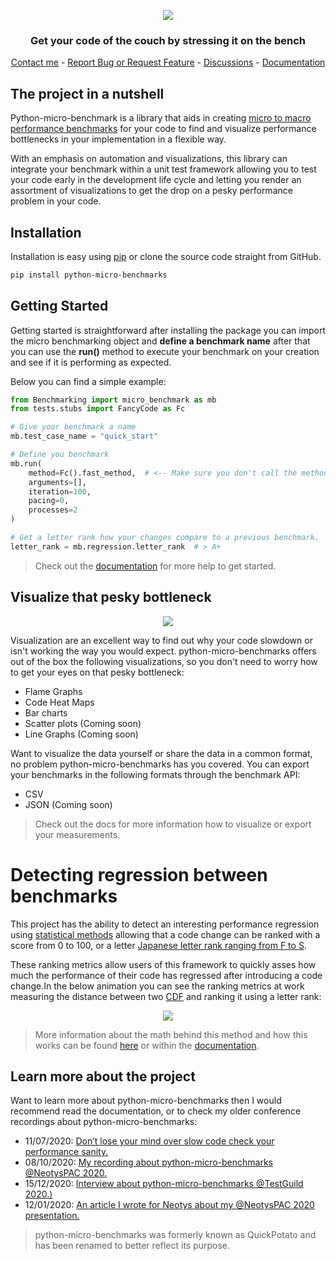 <!-- LOGO -->
<p align="center">
  <img src="https://github.com/JoeyHendricks/python-micro-benchmarks/blob/master/media/images/banner-wide-with-text.jpeg?raw=true"/>
</p>
<!-- TAG LINE -->
<h3 align="center">Get your code of the couch by stressing it on the bench</h3>
<p align="center">
    <a href="https://www.linkedin.com/in/joey-hendricks/">Contact me</a> -
    <a href="https://github.com/JoeyHendricks/python-micro-benchmarks/issues">Report Bug or Request Feature</a> -
    <a href="https://github.com/JoeyHendricks/python-micro-benchmarks/discussions">Discussions</a> -
    <a href="https://github.com/JoeyHendricks/python-micro-benchmarks/wiki">Documentation</a>
</p>

<!-- CONTENT -->
## The project in a nutshell

Python-micro-benchmark is a library that aids in creating [micro to macro performance benchmarks](https://link.springer.com/referenceworkentry/10.1007%2F978-3-319-77525-8_111#:~:text=Definitions,operations%2C%20bandwidth%2C%20or%20latency.) for 
your code to find and visualize performance bottlenecks in your implementation in a flexible way.

With an emphasis on automation and visualizations, this library can integrate your benchmark 
within a unit test framework allowing you to test your code early in the development life cycle 
and letting you render an assortment of visualizations to get the drop on a pesky performance 
problem in your code.

## Installation

Installation is easy using [pip](https://pip.pypa.io/en/stable/) or clone the source code straight from GitHub.
```bash
pip install python-micro-benchmarks
```

## Getting Started

Getting started is straightforward after installing the package you can import the micro benchmarking object and **define a 
benchmark name** after that you can use the **run()** method to execute your benchmark on your creation and see 
if it is performing as expected.

Below you can find a simple example:

```Python
from Benchmarking import micro_benchmark as mb
from tests.stubs import FancyCode as Fc

# Give your benchmark a name
mb.test_case_name = "quick_start"

# Define you benchmark
mb.run(
    method=Fc().fast_method,  # <-- Make sure you don't call the method
    arguments=[],
    iteration=100,
    pacing=0,
    processes=2
)

# Get a letter rank how your changes compare to a previous benchmark.
letter_rank = mb.regression.letter_rank  # > A+
```

> Check out the [documentation](https://github.com/JoeyHendricks/python-micro-benchmarks/wiki) for more help to get started.

## Visualize that pesky bottleneck

<!-- Visualization Animation -->
<p align="center">
  <img src="https://github.com/JoeyHendricks/python-micro-benchmarks/blob/master/media/gifs/code_visualzation_animation.gif?raw=true"/>
</p>

Visualization are an excellent way to find out why your code slowdown or isn't working the way you would expect.
python-micro-benchmarks offers out of the box the following visualizations, so you don't need to worry how to get your eyes on that 
pesky bottleneck:

- Flame Graphs
- Code Heat Maps
- Bar charts
- Scatter plots (Coming soon)
- Line Graphs (Coming soon)

Want to visualize the data yourself or share the data in a common format, no problem python-micro-benchmarks has you covered. 
You can export your benchmarks in the following formats through the benchmark API:

- CSV
- JSON (Coming soon)

> Check out the docs for more information how to visualize or export your measurements.

# Detecting regression between benchmarks

This project has the ability to detect an interesting performance regression using 
[statistical methods](https://en.wikipedia.org/wiki/Statistical_distance) allowing 
that a code change can be ranked with a score from 0 to 100, or a letter 
[Japanese letter rank ranging from F to S](https://en.wikipedia.org/wiki/Academic_grading_in_Japan).

These ranking metrics allow users of this framework to quickly asses how much the performance of their code has
regressed after introducing a code change.In the below animation you can see the ranking metrics at work measuring 
the distance between two [CDF](https://en.wikipedia.org/wiki/Cumulative_distribution_function) and ranking it 
using a letter rank:

<!-- Letter rank Animation -->
<p align="center">
  <img src="https://github.com/JoeyHendricks/python-micro-benchmarks/blob/master/media/gifs/letter_ranking_simulation.gif?raw=true"/>
</p>

> More information about the math behind this method and how this works can be found 
> [here](https://github.com/JoeyHendricks/automated-performance-test-result-analysis)
> or within the [documentation](https://github.com/JoeyHendricks/python-micro-benchmarks/wiki).

## Learn more about the project

Want to learn more about python-micro-benchmarks then I would recommend read the documentation, 
or to check my older conference recordings about python-micro-benchmarks:

- 11/07/2020: [Don’t lose your mind over slow code check your performance sanity.](https://www.linkedin.com/pulse/dont-lose-your-mind-over-slow-code-check-performance-sanity-joey/) 
- 08/10/2020: [My recording about python-micro-benchmarks @NeotysPAC 2020.](https://www.youtube.com/watch?v=AWlhalEywEw) 
- 15/12/2020: [Interview about python-micro-benchmarks @TestGuild 2020.)](https://testguild.com/podcast/performance/p56-joey/)
- 12/01/2020: [An article I wrote for Neotys about my @NeotysPAC 2020 presentation.](https://www.neotys.com/blog/neotyspac-performance-testing-unit-level-joey-hendricks/)

> python-micro-benchmarks was formerly known as QuickPotato and has been renamed to better reflect its purpose.